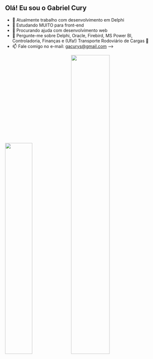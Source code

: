 ## Olá! Eu sou o Gabriel Cury


- 🔭 Atualmente trabalho com desenvolvimento em Delphi
- 🌱 Estudando MUITO para front-end
- 🤔 Procurando ajuda com desenvolvimento web
- 💬 Pergunte-me sobre Delphi, Oracle, Firebird, MS Power BI, Controladoria, Finanças e (Ufa!) Transporte Rodoviário de Cargas 🚚
- 📫 Fale comigo no e-mail: gacurys@gmail.com
-->

<div>
<img width="42%" src="link"> 
<img width="50%" src="link">
</div>
